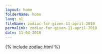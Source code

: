 ```yaml
---
layout: home
folderName: home
lang: nl
fileName: zodiac-for-given-11-april-2010
permalink: zodiac-for-given-11-april-2010
date: 11-04-2010
---
```

{% include zodiac.html %}
